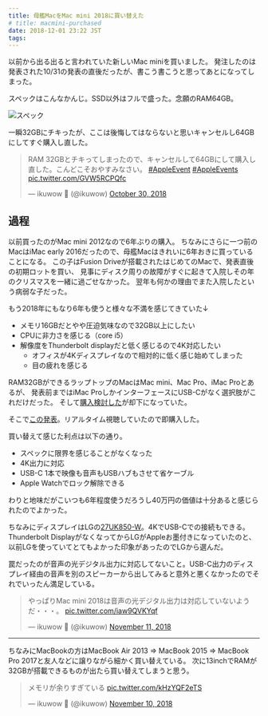 ```yaml
---
title: 母艦MacをMac mini 2018に買い替えた
# title: macmini-purchased
date: 2018-12-01 23:22 JST
tags:
---
```


以前から出る出ると言われていた新しいMac miniを買いました。
発注したのは発表された10/31の発表の直後だったが、書こう書こうと思ってあとになってしまった。

スペックはこんなかんじ。SSD以外はフルで盛った。念願のRAM64GB。

![スペック](/img/2018-12-01_new_macmini_spec.png)

一瞬32GBにチキったが、ここは後悔してはならないと思いキャンセルし64GBにしてすぐ購入し直した。

<blockquote class="twitter-tweet" data-conversation="none" data-lang="en"><p lang="ja" dir="ltr">RAM 32GBとチキってしまったので、キャンセルして64GBにして購入し直した。こんどこそおやすみなさい。 <a href="https://twitter.com/hashtag/AppleEvent?src=hash&amp;ref_src=twsrc%5Etfw">#AppleEvent</a> <a href="https://twitter.com/hashtag/AppleEvents?src=hash&amp;ref_src=twsrc%5Etfw">#AppleEvents</a> <a href="https://t.co/GVW5RCPQfc">pic.twitter.com/GVW5RCPQfc</a></p>&mdash; ikuwow  (@ikuwow) <a href="https://twitter.com/ikuwow/status/1057299533900607488?ref_src=twsrc%5Etfw">October 30, 2018</a></blockquote> <script async src="https://platform.twitter.com/widgets.js" charset="utf-8"></script>

## 過程

以前買ったのがMac mini 2012なので6年ぶりの購入。
ちなみにさらに一つ前のMacはiMac early 2016だったので、母艦Macはきれいに6年おきに買っていることになる。
この子はFusion Driveが搭載されたはじめてのMacで、発表直後の初期ロットを買い、
見事にディスク周りの故障がすぐに起きて入院しその年のクリスマスを一緒に過ごせなかった。
翌年も何かの理由でまた入院したという病弱な子だった。

もう2018年にもなり6年も使うと様々な不満を感じてきていた↓

* メモリ16GBだとやや圧迫気味なので32GB以上にしたい
* CPUに非力さを感じる（core i5）
* 解像度をThunderbolt displayだと低く感じるので4K対応したい
    * オフィスが4Kディスプレイなので相対的に低く感じ始めてしまった
    * 目の疲れを感じる

RAM32GBができるラップトップのMacはMac mini、Mac Pro、iMac Proとあるが、
発表前まではiMac ProしかインターフェースにUSB-Cがなく選択肢がこれだけだった。
そして[購入検討した](/entry/imac-purchase-consideration/)が却下になっていた。

そこで[この発表](https://www.apple.com/jp/apple-events/october-2018/)。リアルタイム視聴していたので即購入した。

買い替えて感じた利点は以下の通り。

* スペックに限界を感じることがなくなった
* 4K出力に対応
* USB-C 1本で映像も音声もUSBハブもさせて省ケーブル
* Apple Watchでロック解除できる

わりと地味だがこいつも6年程度使うだろうし40万円の価値は十分あると感じられたのでよかった。

ちなみにディスプレイはLGの[27UK850-W](https://www.lg.com/jp/monitor/lg-27UK850-W)。4KでUSB-Cでの接続もできる。
Thunderbolt DisplayがなくなってからLGがAppleお墨付きになっていたのと、以前LGを使っていてとてもよかった印象があったのでLGから選んだ。

罠だったのが音声の光デジタル出力に対応してないこと。USB-C出力のディスプレイ経由の音声を別のスピーカーから出してみると意外と悪くなかったのでそれでいったん満足している。

<blockquote class="twitter-tweet" data-lang="en"><p lang="ja" dir="ltr">やっぱりMac mini 2018は音声の光デジタル出力は対応していないようだ・・・。 <a href="https://t.co/iaw9QVKYqf">pic.twitter.com/iaw9QVKYqf</a></p>&mdash; ikuwow  (@ikuwow) <a href="https://twitter.com/ikuwow/status/1061621071110012928?ref_src=twsrc%5Etfw">November 11, 2018</a></blockquote> <script async src="https://platform.twitter.com/widgets.js" charset="utf-8"></script>

---

ちなみにMacBookの方はMacBook Air 2013 => MacBook 2015 => MacBook Pro 2017と友人などに譲りながら細かく買い替えている。
次に13inchでRAMが32GBが搭載できるものが出たら買い替えてしまうと思う。

<blockquote class="twitter-tweet" data-lang="en"><p lang="ja" dir="ltr">メモリが余りすぎている <a href="https://t.co/kHzYQF2eTS">pic.twitter.com/kHzYQF2eTS</a></p>&mdash; ikuwow  (@ikuwow) <a href="https://twitter.com/ikuwow/status/1061107695275532289?ref_src=twsrc%5Etfw">November 10, 2018</a></blockquote> <script async src="https://platform.twitter.com/widgets.js" charset="utf-8"></script>
